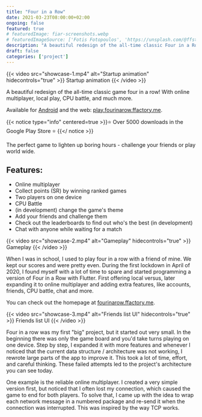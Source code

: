 ```yaml
---
title: "Four in a Row"
date: 2021-03-23T08:00:00+02:00
ongoing: false
featured: true
# featuredImage: fiar-screenshots.webp
# featuredImageSource: ['Fotis Fotopoulos', 'https://unsplash.com/@ffstop?utm_source=unsplash&utm_medium=referral&utm_content=creditCopyText']
description: "A beautiful redesign of the all-time classic Four in a Row, written in Flutter. This is a pet project of mine, which I started during the first lockdown in March of 2020. It's available on Google Play and the web."
draft: false
categories: ['project']
---
```


{{< video src="showcase-1.mp4" alt="Startup animation" hidecontrols="true" >}}
Startup animation
{{< /video >}}

A beautiful redesign of the all-time classic game four in a row! With online multiplayer, local play, CPU battle, and much more.

Available for [Android](https://play.google.com/store/apps/details?id=ml.fourinarow) and the web: [play.fourinarow.ffactory.me](https://play.fourinarow.ffactory.me/).

{{< notice type="info" centered=true >}}⭐️ Over 5000 downloads in the Google Play Store ⭐️ {{</ notice >}}


The perfect game to lighten up boring hours - challenge your friends or play world wide.

## Features:
* Online multiplayer
* Collect points (SR) by winning ranked games
* Two players on one device
* CPU Battle
* (in development) change the game's theme
* Add your friends and challenge them
* Check out the leaderboards to find out who's the best (in development) 
* Chat with anyone while waiting for a match

{{< video src="showcase-2.mp4" alt="Gameplay" hidecontrols="true" >}}
Gameplay
{{< /video >}}

When I was in school, I used to play four in a row with a friend of mine. We kept our scores and were pretty even. During the first lockdown in April of 2020, I found myself with a lot of time to spare and started programming a version of Four in a Row with Flutter. First offering local versus, later expanding it to online multiplayer and adding extra features, like accounts, friends, CPU battle, chat and more.

You can check out the homepage at [fourinarow.ffactory.me](https://fourinarow.ffactory.me).

{{< video src="showcase-3.mp4" alt="Friends list UI" hidecontrols="true" >}}
Friends list UI
{{< /video >}}

Four in a row was my first "big" project, but it started out very small. In the beginning there was only the game board and you'd take turns playing on one device. Step by step, I expanded it with more features and whenever I noticed that the current data structure / architecture was not working, I rewrote large parts of the app to improve it. This took a lot of time, effort, and careful thinking. These failed attempts led to the project's architecture you can see today.

One example is the reliable online multiplayer. I created a very simple version first, but noticed that I often lost my connection, which caused the game to end for both players. To solve that, I came up with the idea to wrap each network message in a numbered package and re-send it when the connection was interrupted. This was inspired by the way TCP works.